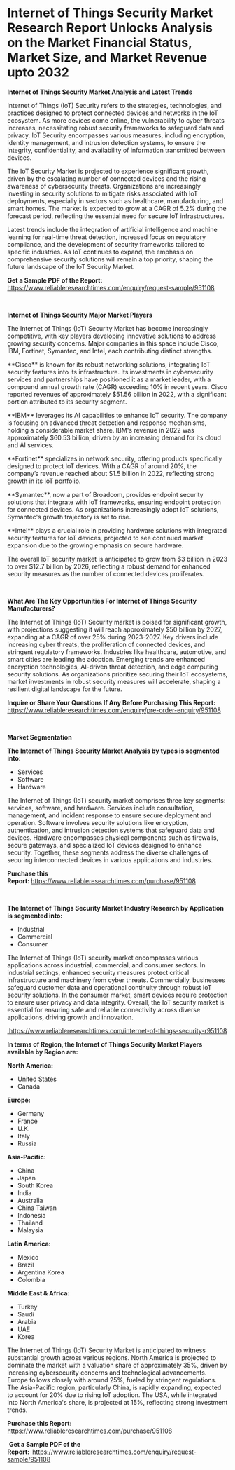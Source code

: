 <p><h1>Internet of Things Security Market Research Report Unlocks Analysis on the Market Financial Status, Market Size, and Market Revenue upto 2032</h1></p><p><strong>Internet of Things Security Market Analysis and Latest Trends</strong></p>
<p><p>Internet of Things (IoT) Security refers to the strategies, technologies, and practices designed to protect connected devices and networks in the IoT ecosystem. As more devices come online, the vulnerability to cyber threats increases, necessitating robust security frameworks to safeguard data and privacy. IoT Security encompasses various measures, including encryption, identity management, and intrusion detection systems, to ensure the integrity, confidentiality, and availability of information transmitted between devices.</p><p>The IoT Security Market is projected to experience significant growth, driven by the escalating number of connected devices and the rising awareness of cybersecurity threats. Organizations are increasingly investing in security solutions to mitigate risks associated with IoT deployments, especially in sectors such as healthcare, manufacturing, and smart homes. The market is expected to grow at a CAGR of 5.2% during the forecast period, reflecting the essential need for secure IoT infrastructures. </p><p>Latest trends include the integration of artificial intelligence and machine learning for real-time threat detection, increased focus on regulatory compliance, and the development of security frameworks tailored to specific industries. As IoT continues to expand, the emphasis on comprehensive security solutions will remain a top priority, shaping the future landscape of the IoT Security Market.</p></p>
<p><strong>Get a Sample PDF of the Report:&nbsp;</strong> <a href="https://www.reliableresearchtimes.com/enquiry/request-sample/951108?utm_campaign=2627&utm_medium=2&utm_source=Github&utm_content=ia&utm_term=17042025&utm_id=internet-of-things-security">https://www.reliableresearchtimes.com/enquiry/request-sample/951108</a></p>
<p>&nbsp;</p>
<p><strong>Internet of Things Security Major Market Players</strong></p>
<p><p>The Internet of Things (IoT) Security Market has become increasingly competitive, with key players developing innovative solutions to address growing security concerns. Major companies in this space include Cisco, IBM, Fortinet, Symantec, and Intel, each contributing distinct strengths.</p><p>**Cisco** is known for its robust networking solutions, integrating IoT security features into its infrastructure. Its investments in cybersecurity services and partnerships have positioned it as a market leader, with a compound annual growth rate (CAGR) exceeding 10% in recent years. Cisco reported revenues of approximately $51.56 billion in 2022, with a significant portion attributed to its security segment.</p><p>**IBM** leverages its AI capabilities to enhance IoT security. The company is focusing on advanced threat detection and response mechanisms, holding a considerable market share. IBM's revenue in 2022 was approximately $60.53 billion, driven by an increasing demand for its cloud and AI services.</p><p>**Fortinet** specializes in network security, offering products specifically designed to protect IoT devices. With a CAGR of around 20%, the company’s revenue reached about $1.5 billion in 2022, reflecting strong growth in its IoT portfolio.</p><p>**Symantec**, now a part of Broadcom, provides endpoint security solutions that integrate with IoT frameworks, ensuring endpoint protection for connected devices. As organizations increasingly adopt IoT solutions, Symantec's growth trajectory is set to rise.</p><p>**Intel** plays a crucial role in providing hardware solutions with integrated security features for IoT devices, projected to see continued market expansion due to the growing emphasis on secure hardware.</p><p>The overall IoT security market is anticipated to grow from $3 billion in 2023 to over $12.7 billion by 2026, reflecting a robust demand for enhanced security measures as the number of connected devices proliferates.</p></p>
<p>&nbsp;</p>
<p><strong>What Are The Key Opportunities For Internet of Things Security Manufacturers?</strong></p>
<p><p>The Internet of Things (IoT) Security market is poised for significant growth, with projections suggesting it will reach approximately $50 billion by 2027, expanding at a CAGR of over 25% during 2023-2027. Key drivers include increasing cyber threats, the proliferation of connected devices, and stringent regulatory frameworks. Industries like healthcare, automotive, and smart cities are leading the adoption. Emerging trends are enhanced encryption technologies, AI-driven threat detection, and edge computing security solutions. As organizations prioritize securing their IoT ecosystems, market investments in robust security measures will accelerate, shaping a resilient digital landscape for the future.</p></p>
<p><strong>Inquire or Share Your Questions If Any Before Purchasing This Report:</strong> <a href="https://www.reliableresearchtimes.com/enquiry/pre-order-enquiry/951108?utm_campaign=2627&utm_medium=2&utm_source=Github&utm_content=ia&utm_term=17042025&utm_id=internet-of-things-security">https://www.reliableresearchtimes.com/enquiry/pre-order-enquiry/951108</a></p>
<p>&nbsp;</p>
<p><strong>Market Segmentation</strong></p>
<p><strong>The Internet of Things Security Market Analysis by types is segmented into:</strong></p>
<p><ul><li>Services</li><li>Software</li><li>Hardware</li></ul></p>
<p><p>The Internet of Things (IoT) security market comprises three key segments: services, software, and hardware. Services include consultation, management, and incident response to ensure secure deployment and operation. Software involves security solutions like encryption, authentication, and intrusion detection systems that safeguard data and devices. Hardware encompasses physical components such as firewalls, secure gateways, and specialized IoT devices designed to enhance security. Together, these segments address the diverse challenges of securing interconnected devices in various applications and industries.</p></p>
<p><strong>Purchase this Report:&nbsp;</strong><a href="https://www.reliableresearchtimes.com/purchase/951108?utm_campaign=2627&utm_medium=2&utm_source=Github&utm_content=ia&utm_term=17042025&utm_id=internet-of-things-security">https://www.reliableresearchtimes.com/purchase/951108</a></p>
<p>&nbsp;</p>
<p><strong>The Internet of Things Security Market Industry Research by Application is segmented into:</strong></p>
<p><ul><li>Industrial</li><li>Commercial</li><li>Consumer</li></ul></p>
<p><p>The Internet of Things (IoT) security market encompasses various applications across industrial, commercial, and consumer sectors. In industrial settings, enhanced security measures protect critical infrastructure and machinery from cyber threats. Commercially, businesses safeguard customer data and operational continuity through robust IoT security solutions. In the consumer market, smart devices require protection to ensure user privacy and data integrity. Overall, the IoT security market is essential for ensuring safe and reliable connectivity across diverse applications, driving growth and innovation.</p></p>
<p><a href="https://www.reliableresearchtimes.com/internet-of-things-security-r951108?utm_campaign=2627&utm_medium=2&utm_source=Github&utm_content=ia&utm_term=17042025&utm_id=internet-of-things-security">&nbsp;https://www.reliableresearchtimes.com/internet-of-things-security-r951108</a></p>
<p><strong>In terms of Region, the Internet of Things Security Market Players available by Region are:</strong></p>
<p>
    <p> <strong> North America: </strong>
        <ul>
            <li>United States</li>
            <li>Canada</li>
        </ul>
        </p> 
    <p> <strong> Europe: </strong>
        <ul>
            <li>Germany</li>
            <li>France</li>
            <li>U.K.</li>
            <li>Italy</li>
            <li>Russia</li>
        </ul>
        </p> 
    <p> <strong> Asia-Pacific: </strong>
        <ul>
            <li>China</li>
            <li>Japan</li>
            <li>South Korea</li>
            <li>India</li>
            <li>Australia</li>
            <li>China Taiwan</li>
            <li>Indonesia</li>
            <li>Thailand</li>
            <li>Malaysia</li>
        </ul>
        </p> 
    <p> <strong> Latin America: </strong>
        <ul>
            <li>Mexico</li>
            <li>Brazil</li>
            <li>Argentina Korea</li>
            <li>Colombia</li>
        </ul>
        </p> 
    <p> <strong> Middle East & Africa: </strong>
        <ul>
            <li>Turkey</li>
            <li>Saudi</li>
            <li>Arabia</li>
            <li>UAE</li>
            <li>Korea</li>
        </ul>
    </p>
    </p>
<p><p>The Internet of Things (IoT) Security Market is anticipated to witness substantial growth across various regions. North America is projected to dominate the market with a valuation share of approximately 35%, driven by increasing cybersecurity concerns and technological advancements. Europe follows closely with around 25%, fueled by stringent regulations. The Asia-Pacific region, particularly China, is rapidly expanding, expected to account for 20% due to rising IoT adoption. The USA, while integrated into North America's share, is projected at 15%, reflecting strong investment trends.</p></p>
<p><strong>Purchase this Report: </strong><a href="https://www.reliableresearchtimes.com/purchase/951108?utm_campaign=2627&utm_medium=2&utm_source=Github&utm_content=ia&utm_term=17042025&utm_id=internet-of-things-security">https://www.reliableresearchtimes.com/purchase/951108</a></p>
<p>&nbsp;<strong>Get a Sample PDF of the Report:&nbsp;&nbsp;</strong><a href="https://www.reliableresearchtimes.com/enquiry/request-sample/951108?utm_campaign=2627&utm_medium=2&utm_source=Github&utm_content=ia&utm_term=17042025&utm_id=internet-of-things-security">https://www.reliableresearchtimes.com/enquiry/request-sample/951108</a></p>
<p><strong></strong></p>
<p><p></p><p></p><p></p></p>